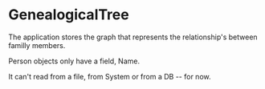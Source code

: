 # GenealogicalTree

The application stores the graph that represents the relationship's between familly members.

Person objects only have a field, Name.

It can't read from a file, from System or from a DB -- for now.
